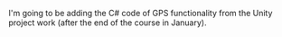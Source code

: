 I'm going to be adding the C# code of GPS functionality from the Unity project work (after the end of the course in January).
